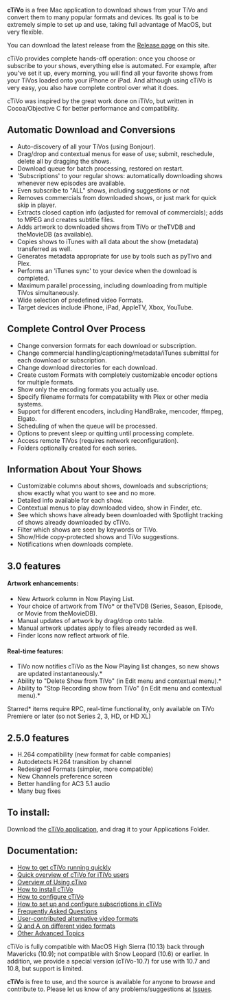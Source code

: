 **cTiVo** is a free Mac application to download shows from your TiVo and convert them to many popular formats and devices. Its goal is to be extremely simple to set up and use, taking full advantage of MacOS, but very flexible. 

You can download the latest release from the [Release page](https://github.com/dscottbuch/cTiVo/releases) on this site.

cTiVo provides complete hands-off operation: once you choose or subscribe to your shows, everything else is automated. For example, after you've set it up, every morning, you will find all your favorite shows from your TiVos loaded onto your iPhone or iPad. And although using cTiVo is very easy, you also have complete control over what it does.

cTiVo was inspired by the great work done on iTiVo, but written in Cocoa/Objective C for better performance and compatibility.

## Automatic Download and Conversions
  * Auto-discovery of all your TiVos (using Bonjour).
  * Drag/drop and contextual menus for ease of use; submit, reschedule, delete all by dragging the shows.
  * Download queue for batch processing, restored on restart.
  * 'Subscriptions' to your regular shows: automatically downloading shows whenever new episodes are available.
  * Even subscribe to "ALL" shows, including suggestions or not
  * Removes commercials from downloaded shows, or just mark for quick skip in player.
  * Extracts closed caption info (adjusted for removal of commercials); adds to MPEG and creates subtitle files.
  * Adds artwork to downloaded shows from TiVo or theTVDB and theMovieDB (as available).
  * Copies shows to iTunes with all data about the show (metadata) transferred as well.
  * Generates metadata appropriate for use by tools such as pyTivo and Plex.
  * Performs an 'iTunes sync' to your device when the download is completed. 
  * Maximum parallel processing, including downloading from multiple TiVos simultaneously.
  * Wide selection of predefined video Formats.
  * Target devices include iPhone, iPad, AppleTV, Xbox, YouTube.

## Complete Control Over Process
  * Change conversion formats for each download or subscription.
  * Change commercial handling/captioning/metadata/iTunes submittal for each download or subscription.
  * Change download directories for each download.
  * Create custom Formats with completely customizable encoder options for multiple formats.
  * Show only the encoding formats you actually use.
  * Specify filename formats for compatability with Plex or other media systems.
  * Support for different encoders, including HandBrake, mencoder, ffmpeg, Elgato.
  * Scheduling of when the queue will be processed.
  * Options to prevent sleep or quitting until processing complete.
  * Access remote TiVos (requires network reconfiguration).
  * Folders optionally created for each series.

## Information About Your Shows
  * Customizable columns about shows, downloads and subscriptions; show exactly what you want to see and no more.
  * Detailed info available for each show.
  * Contextual menus to play downloaded video, show in Finder, etc.
  * See which shows have already been downloaded with Spotlight tracking of shows already downloaded by cTiVo.
  * Filter which shows are seen by keywords or TiVo.
  * Show/Hide copy-protected shows and TiVo suggestions.
  * Notifications when downloads complete.

## 3.0 features
#### Artwork enhancements:

  * New Artwork column in Now Playing List.
  * Your choice of artwork from TiVo* or theTVDB (Series, Season, Episode, or Movie from theMovieDB).
  * Manual updates of artwork by drag/drop onto table.
  * Manual artwork updates apply to files already recorded as well.
  * Finder Icons now reflect artwork of file.

#### Real-time features:

  * TiVo now notifies cTiVo as the Now Playing list changes, so new shows are updated instantaneously.*
  * Ability to "Delete Show from TiVo" (in Edit menu and contextual menu).*
  * Ability to "Stop Recording show from TiVo" (in Edit menu and contextual menu).*

Starred* items require RPC, real-time functionality, only available on TiVo Premiere or later (so not Series 2, 3, HD, or HD XL)

## 2.5.0 features

  * H.264 compatibility (new format for cable companies)
  * Autodetects H.264 transition by channel
  * Redesigned Formats (simpler, more compatible)
  * New Channels preference screen
  * Better handling for AC3 5.1 audio
  * Many bug fixes

## To install:

Download the [cTiVo application](https://github.com/dscottbuch/cTiVo/releases), and drag it to your Applications Folder.

## Documentation:

  * [How to get cTiVo running quickly](Quick-Start)
  * [Quick overview of cTiVo for iTiVo users](iTiVo-Users)
  * [Overview of Using cTivo](Overview)
  * [How to install cTiVo](Installation)
  * [How to configure cTiVo ](Configuration)
  * [How to set up and configure subscriptions in cTiVo](Subscriptions)
  * [Frequently Asked Questions](FAQ)
  * [User-contributed alternative video formats](Alternative-Formats)
  * [Q and A on different video formats](Video-Formats)
  * [Other Advanced Topics](Advanced-Topics)

cTiVo is fully compatible with MacOS High Sierra (10.13) back through Mavericks (10.9); not compatible with Snow Leopard (10.6) or earlier. In addition, we provide a special version (cTiVo-10.7) for use with 10.7 and 10.8, but support is limited.

**cTiVo** is free to use, and the source is available for anyone to browse and contribute to. Please let us know of any problems/suggestions at [Issues](https://github.com/dscottbuch/cTiVo/issues).
